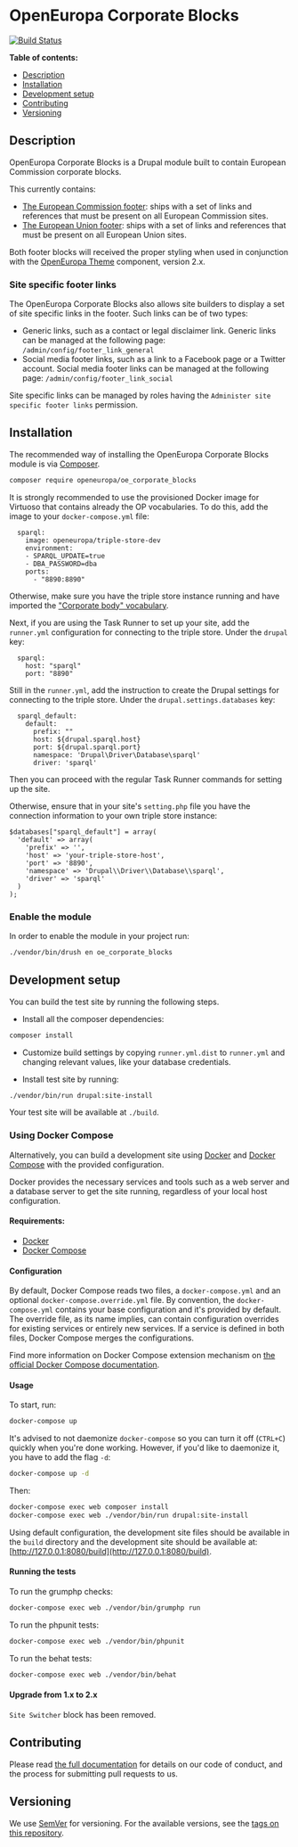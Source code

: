 # OpenEuropa Corporate Blocks

[![Build Status](https://drone.fpfis.eu/api/badges/openeuropa/oe_corporate_blocks/status.svg?branch=master)](https://drone.fpfis.eu/openeuropa/oe_corporate_blocks)

**Table of contents:**

- [Description](#description)
- [Installation](#installation)
- [Development setup](#development-setup)
- [Contributing](#contributing)
- [Versioning](#versioning)

## Description

OpenEuropa Corporate Blocks is a Drupal module built to contain European Commission corporate blocks.

This currently contains:

- [The European Commission footer](./src/Plugin/Block/EcFooterBlock.php): ships with a set of links and references that
  must be present on all European Commission sites.
- [The European Union footer](./src/Plugin/Block/EuFooterBlock.php): ships with a set of links and references that must
  be present on all European Union sites.

Both footer blocks will received the proper styling when used in conjunction with the
[OpenEuropa Theme](https://github.com/openeuropa/oe_theme/) component, version 2.x.

### Site specific footer links

The OpenEuropa Corporate Blocks also allows site builders to display a set of site specific links in the footer.
Such links can be of two types:

- Generic links, such as a contact or legal disclaimer link. Generic links can be managed at the following page:
  `/admin/config/footer_link_general`
- Social media footer links, such as a link to a Facebook page or a Twitter account. Social media footer links can be
  managed at the following page: `/admin/config/footer_link_social`

Site specific links can be managed by roles having the `Administer site specific footer links` permission.

## Installation

The recommended way of installing the OpenEuropa Corporate Blocks module is via [Composer](https://getcomposer.org/doc/00-intro.md#installation-linux-unix-osx).

```bash
composer require openeuropa/oe_corporate_blocks
```

It is strongly recommended to use the provisioned Docker image for Virtuoso that contains already the OP vocabularies.
To do this, add the image to your `docker-compose.yml` file:

```
  sparql:
    image: openeuropa/triple-store-dev
    environment:
    - SPARQL_UPDATE=true
    - DBA_PASSWORD=dba
    ports:
      - "8890:8890"
```

Otherwise, make sure you have the triple store instance running and have imported the ["Corporate body" vocabulary](https://op.europa.eu/en/web/eu-vocabularies/at-dataset/-/resource/dataset/corporate-body).

Next, if you are using the Task Runner to set up your site, add the `runner.yml` configuration for connecting to the
triple store. Under the `drupal` key:

```
  sparql:
    host: "sparql"
    port: "8890"
```

Still in the `runner.yml`, add the instruction to create the Drupal settings for connecting to the triple store.
Under the `drupal.settings.databases` key:

```
  sparql_default:
    default:
      prefix: ""
      host: ${drupal.sparql.host}
      port: ${drupal.sparql.port}
      namespace: 'Drupal\Driver\Database\sparql'
      driver: 'sparql'
```

Then you can proceed with the regular Task Runner commands for setting up the site.

Otherwise, ensure that in your site's `setting.php` file you have the connection information to your own triple store instance:

```
$databases["sparql_default"] = array(
  'default' => array(
    'prefix' => '',
    'host' => 'your-triple-store-host',
    'port' => '8890',
    'namespace' => 'Drupal\\Driver\\Database\\sparql',
    'driver' => 'sparql'
  )
);
```

### Enable the module

In order to enable the module in your project run:

```bash
./vendor/bin/drush en oe_corporate_blocks
```

## Development setup

You can build the test site by running the following steps.

* Install all the composer dependencies:

```bash
composer install
```

* Customize build settings by copying `runner.yml.dist` to `runner.yml` and
changing relevant values, like your database credentials.

* Install test site by running:

```bash
./vendor/bin/run drupal:site-install
```

Your test site will be available at `./build`.

### Using Docker Compose

Alternatively, you can build a development site using [Docker](https://www.docker.com/get-docker) and
[Docker Compose](https://docs.docker.com/compose/) with the provided configuration.

Docker provides the necessary services and tools such as a web server and a database server to get the site running,
regardless of your local host configuration.

#### Requirements:

- [Docker](https://www.docker.com/get-docker)
- [Docker Compose](https://docs.docker.com/compose/)

#### Configuration

By default, Docker Compose reads two files, a `docker-compose.yml` and an optional `docker-compose.override.yml` file.
By convention, the `docker-compose.yml` contains your base configuration and it's provided by default.
The override file, as its name implies, can contain configuration overrides for existing services or entirely new
services.
If a service is defined in both files, Docker Compose merges the configurations.

Find more information on Docker Compose extension mechanism on [the official Docker Compose documentation](https://docs.docker.com/compose/extends/).

#### Usage

To start, run:

```bash
docker-compose up
```

It's advised to not daemonize `docker-compose` so you can turn it off (`CTRL+C`) quickly when you're done working.
However, if you'd like to daemonize it, you have to add the flag `-d`:

```bash
docker-compose up -d
```

Then:

```bash
docker-compose exec web composer install
docker-compose exec web ./vendor/bin/run drupal:site-install
```

Using default configuration, the development site files should be available in the `build` directory and the development site
should be available at: [http://127.0.0.1:8080/build](http://127.0.0.1:8080/build).

#### Running the tests

To run the grumphp checks:

```bash
docker-compose exec web ./vendor/bin/grumphp run
```

To run the phpunit tests:

```bash
docker-compose exec web ./vendor/bin/phpunit
```

To run the behat tests:

```bash
docker-compose exec web ./vendor/bin/behat
```

#### Upgrade from 1.x to 2.x

`Site Switcher` block has been removed.

## Contributing

Please read [the full documentation](https://github.com/openeuropa/openeuropa) for details on our code of conduct, and the process for submitting pull requests to us.

## Versioning

We use [SemVer](http://semver.org/) for versioning. For the available versions, see the [tags on this repository](https://github.com/openeuropa/oe_corporate_blocks/tags).
